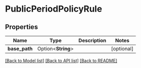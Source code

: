 # PublicPeriodPolicyRule

## Properties

Name | Type | Description | Notes
------------ | ------------- | ------------- | -------------
**base_path** | Option<**String**> |  | [optional]

[[Back to Model list]](../README.md#documentation-for-models) [[Back to API list]](../README.md#documentation-for-api-endpoints) [[Back to README]](../README.md)


